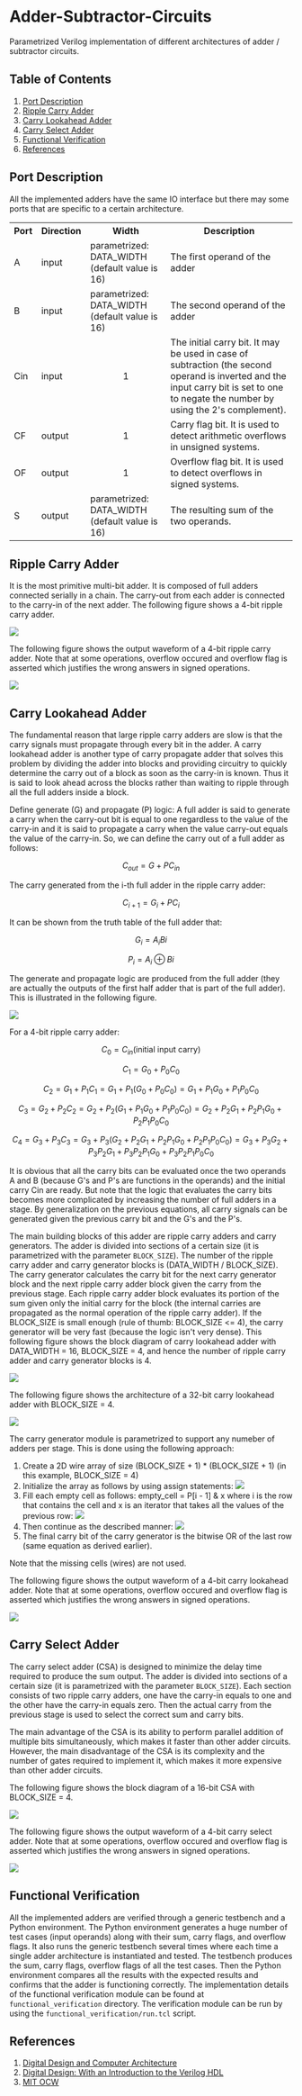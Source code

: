 # Adder-Subtractor-Circuits

Parametrized Verilog implementation of different architectures of adder / subtractor circuits.

## Table of Contents

1. [Port Description](#port-description)
2. [Ripple Carry Adder](#ripple-carry-adder)
3. [Carry Lookahead Adder](#carry-lookahead-adder)
4. [Carry Select Adder](#carry-select-adder)
5. [Functional Verification](#functional-verification)
6. [References](#references)

## Port Description

All the implemented adders have the same IO interface but there may some ports that are specific to a certain architecture.

<table>
    <tr>
        <th>Port</th>
        <th>Direction</th>
        <th>Width</th>
        <th>Description</th>
    </tr>
    <tr>
        <td>A</td>
        <td>input</td>
        <td>parametrized: DATA_WIDTH (default value is 16)</td>
        <td>The first operand of the adder</td>
    </tr>
    <tr>
        <td>B</td>
        <td>input</td>
        <td>parametrized: DATA_WIDTH (default value is 16)</td>
        <td>The second operand of the adder</td>
    </tr>
    <tr>
        <td>Cin</td>
        <td>input</td>
        <td align="center">1</td>
        <td>The initial carry bit. It may be used in case of subtraction (the second operand is inverted and the input carry bit is set to one to negate the number by using the 2's complement).</td>
    </tr>
    <tr>
        <td>CF</td>
        <td>output</td>
        <td align="center">1</td>
        <td>Carry flag bit. It is used to detect arithmetic overflows in unsigned systems.</td>
    </tr>
    <tr>
        <td>OF</td>
        <td>output</td>
        <td align="center">1</td>
        <td>Overflow flag bit. It is used to detect overflows in signed systems.</td>
    </tr>
    <tr>
        <td>S</td>
        <td>output</td>
        <td>parametrized: DATA_WIDTH (default value is 16)</td>
        <td>The resulting sum of the two operands.</td>
    </tr>
</table>

## Ripple Carry Adder

It is the most primitive multi-bit adder. It is composed of full adders connected serially in a chain. The carry-out from each adder is connected to the carry-in of the next adder. The following figure shows a 4-bit ripple carry adder.

<img src="docs/screenshots/ripple_carry_adder.PNG">

The following figure shows the output waveform of a 4-bit ripple carry adder. Note that at some operations, overflow occured and overflow flag is asserted which justifies the wrong answers in signed operations.

<img src="docs/screenshots/ripple_carry_adder_tb.PNG">

## Carry Lookahead Adder

The fundamental reason that large ripple carry adders are slow is that the carry signals must propagate through every bit in the adder. A carry lookahead adder is another type of carry propagate adder that solves this problem by dividing the adder into blocks and providing circuitry to quickly determine the carry out of a block as soon as the carry-in is known. Thus it is said to look ahead across the blocks rather than waiting to ripple through all the full adders inside a block.

Define generate (G) and propagate (P) logic:
A full adder is said to generate a carry when the carry-out bit is equal to one regardless to the value of the carry-in and it is said to propagate a carry when the value carry-out equals the value of the carry-in. So, we can define the carry out of a full adder as follows:

$$
C_{out} = G + PC_{in}
$$

The carry generated from the i-th full adder in the ripple carry adder:

$$
C_{i + 1} = G _{i}+ PC_{i}
$$

It can be shown from the truth table of the full adder that:

$$
G_{i} = A_{i}B{i}
$$

$$
P_{i} = A_{i} ⊕ B{i}
$$

The generate and propagate logic are produced from the full adder (they are actually the outputs of the first half adder that is part of the full adder). This is illustrated in the following figure.

<img src="docs/screenshots/generate_propagate_logic.PNG">



For a 4-bit ripple carry adder:

<!-- ![equations](https://latex.codecogs.com/png.image?%5Cinline%20%5Cdpi%7B110%7D%5Cbg%7Bwhite%7D%5C%5C%5C%5CC_%7B0%7D%20=%20C_%7Bin%7D%20%5Ctext%20%7B(initial%20input%20carry)%7D%5C%5C%5C%5CC_%7B1%7D%20=%20G_%7B0%7D%20&plus;%20P_%7B0%7DC_%7B0%7D%5C%5C%5C%5CC_%7B2%7D%20=%20G_%7B1%7D%20&plus;%20P_%7B1%7DC_%7B1%7D%20=%20G_%7B1%7D%20&plus;%20P_%7B1%7D(G_%7B0%7D%20&plus;%20P_%7B0%7DC_%7B0%7D)%20=%20G_%7B1%7D%20&plus;%20P_%7B1%7DG_%7B0%7D%20&plus;%20P_%7B1%7DP_%7B0%7DC_%7B0%7D%5C%5C%5C%5CC_%7B3%7D%20=%20G_%7B2%7D%20&plus;%20P_%7B2%7DC_%7B2%7D%20=%20G_%7B2%7D%20&plus;%20P_%7B2%7D(G_%7B1%7D%20&plus;%20P_%7B1%7DG_%7B0%7D%20&plus;%20P_%7B1%7DP_%7B0%7DC_%7B0%7D)%20=%20G_%7B2%7D%20&plus;%20P_%7B2%7DG_%7B1%7D%20&plus;%20P_%7B2%7DP_%7B1%7DG_%7B0%7D%20&plus;%20P_%7B2%7DP_%7B1%7DP_%7B0%7DC_%7B0%7D%5C%5C%5C%5CC_%7B4%7D%20=%20G_%7B3%7D%20&plus;%20P_%7B3%7DC_%7B3%7D%20=%20G_%7B3%7D%20&plus;%20P_%7B3%7D(G_%7B2%7D%20&plus;%20P_%7B2%7DG_%7B1%7D%20&plus;%20P_%7B2%7DP_%7B1%7DG_%7B0%7D%20&plus;%20P_%7B2%7DP_%7B1%7DP_%7B0%7DC_%7B0%7D)%20=%20G_%7B3%7D%20&plus;%20P_%7B3%7DG_%7B2%7D%20&plus;%20P_%7B3%7DP_%7B2%7DG_%7B1%7D%20&plus;%20P_%7B3%7DP_%7B2%7DP_%7B1%7DG_%7B0%7D%20&plus;%20P_%7B3%7DP_%7B2%7DP_%7B1%7DP_%7B0%7DC_%7B0%7D%5C%5C) -->


$$
C_{0} = C_{in} \text {(initial input carry)}
$$

$$
C_{1} = G_{0} + P_{0}C_{0}
$$


$$
C_{2} = G_{1} + P_{1}C_{1} = G_{1} + P_{1}(G_{0} + P_{0}C_{0}) = G_{1} + P_{1}G_{0} + P_{1}P_{0}C_{0}
$$


$$
C_{3} = G_{2} + P_{2}C_{2} = G_{2} + P_{2}(G_{1} + P_{1}G_{0} + P_{1}P_{0}C_{0}) = G_{2} + P_{2}G_{1} + P_{2}P_{1}G_{0} + P_{2}P_{1}P_{0}C_{0}
$$


$$
C_{4} = G_{3} + P_{3}C_{3} = G_{3} + P_{3}(G_{2} + P_{2}G_{1} + P_{2}P_{1}G_{0} + P_{2}P_{1}P_{0}C_{0}) = G_{3} + P_{3}G_{2} + P_{3}P_{2}G_{1} + P_{3}P_{2}P_{1}G_{0} + P_{3}P_{2}P_{1}P_{0}C_{0}
$$


It is obvious that all the carry bits can be evaluated once the two operands A and B (because G's and P's are functions in the operands) and the initial carry Cin are ready. But note that the logic that evaluates the carry bits becomes more complicated by increasing the number of full adders in a stage. By generalization on the previous equations, all carry signals can be generated given the previous carry bit and the G's and the P's.

The main building blocks of this adder are ripple carry adders and carry generators. The adder is divided into sections of a certain size (it is parametrized with the parameter `BLOCK_SIZE`). The number of the ripple carry adder and carry generator blocks is (DATA_WIDTH / BLOCK_SIZE). The carry generator calculates the carry bit for the next carry generator block and the next ripple carry adder block given the carry from the previous stage. Each ripple carry adder block evaluates its portion of the sum given only the initial carry for the block (the internal carries are propagated as the normal operation of the ripple carry adder). If the BLOCK_SIZE is small enough (rule of thumb: BLOCK_SIZE <= 4), the carry generator will be very fast (because the logic isn't very dense). This following figure shows the block diagram of carry lookahead adder with DATA_WIDTH = 16, BLOCK_SIZE = 4, and hence the number of ripple carry adder and carry generator blocks is 4.

<img src="docs/screenshots/carry_lookahead_adder.PNG">

The following figure shows the architecture of a 32-bit carry lookahead adder with BLOCK_SIZE = 4.

<img src="docs/screenshots/32_bit_carry_lookahead_adder.PNG">

The carry generator module is parametrized to support any numeber of adders per stage. This is done using the following approach:

<ol>
    <li>Create a 2D wire array of size (BLOCK_SIZE + 1) * (BLOCK_SIZE + 1) (in this example, BLOCK_SIZE = 4)</li>
    <li>Initialize the array as follows by using assign statements: <img src="docs/screenshots/carry_generator/1.PNG"></li>
    <li>Fill each empty cell as follows: empty_cell = P[i - 1] & x where i is the row that contains the cell and x is an iterator that takes all the values of the previous row: <img src="docs/screenshots/carry_generator/2.PNG"></li>
    <li>Then continue as the described manner: <img src="docs/screenshots/carry_generator/3.PNG"></li>
    <li>The final carry bit of the carry generator is the bitwise OR of the last row (same equation as derived earlier).</li>
</ol>

Note that the missing cells (wires) are not used.

The following figure shows the output waveform of a 4-bit carry lookahead adder. Note that at some operations, overflow occured and overflow flag is asserted which justifies the wrong answers in signed operations.

<img src="docs/screenshots/carry_lookahead_adder_tb.PNG">

## Carry Select Adder

The carry select adder (CSA) is designed to minimize the delay time required to produce the sum output. The adder is divided into sections of a certain size (it is parametrized with the parameter `BLOCK_SIZE`). Each section consists of two ripple carry adders, one have the carry-in equals to one and the other have the carry-in equals zero. Then the actual carry from the previous stage is used to select the correct sum and carry bits.

The main advantage of the CSA is its ability to perform parallel addition of multiple bits simultaneously, which makes it faster than other adder circuits. However, the main disadvantage of the CSA is its complexity and the number of gates required to implement it, which makes it more expensive than other adder circuits.

The following figure shows the block diagram of a 16-bit CSA with BLOCK_SIZE = 4.

<img src="docs/screenshots/carry_select_adder.PNG">

The following figure shows the output waveform of a 4-bit carry select adder. Note that at some operations, overflow occured and overflow flag is asserted which justifies the wrong answers in signed operations.

<img src="docs/screenshots/carry_select_adder_tb.PNG">

## Functional Verification

All the implemented adders are verified through a generic testbench and a Python environment. The Python environment generates a huge number of test cases (input operands) along with their sum, carry flags, and overflow flags. It also runs the generic testbench several times where each time a single adder architecture is instantiated and tested. The testbench produces the sum, carry flags, overflow flags of all the test cases. Then the Python environment compares all the results with the expected results and confirms that the adder is functioning correctly. The implementation details of the functional verification module can be found at `functional_verification` directory. The verification module can be run by using the `functional_verification/run.tcl` script.

## References

<ol>
    <li><a href="https://www.sciencedirect.com/book/9780128000564/digital-design-and-computer-architecture">Digital Design and Computer Architecture</a></li>
    <li><a href="https://www.amazon.com/Digital-Design-Introduction-Verilog-HDL/dp/0132774208">Digital Design: With an Introduction to the Verilog HDL</a></li>
    <li><a href="https://ocw.mit.edu/courses/6-004-computation-structures-spring-2017/pages/c8/c8s2/c8s2v2/">MIT OCW</a></li>
</ol>
